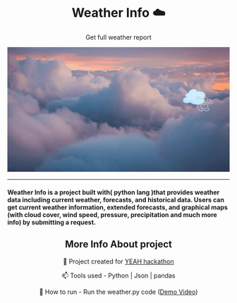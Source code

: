 ### <h1 align="center" >Weather Info ☁️</h1>
<p align="center">Get full weather report</p>

<img src="Weather Info (1).gif" alt="Weather Info" />
<hr>

<h4>Weather Info is a project built with( python lang )that provides weather data including current weather, forecasts, and historical data.
 Users can get current weather information, extended forecasts, and graphical maps (with cloud cover, wind speed, pressure, precipitation and much more info) by submitting a request.</h4>
 
 
<h2 align="center" >More Info About project</h2>



<p align="center">
 🔭 Project created for <a href="https://www.notion.so/advaith2021/YEAH-YEt-Another-Hackathon-Guide-c2cb5de3ca5444ff8f7b338000d28c81">YEAH hackathon</a>


</p>

<p align="center">
 📫 Tools used - Python | Json | pandas


</p>

<p align="center">
 🤔 How to run - Run the weather.py code (<a href="https://youtu.be/cKbYpwrwnTA">Demo Video</a>) 

</p>

